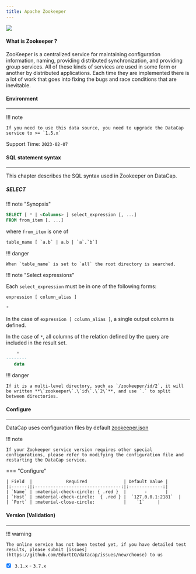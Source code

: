 ```yaml
---
title: Apache Zookeeper
---
```


<img src="/assets/plugin/zookeeper.svg" class="connector-content-logo" />

#### What is Zookeeper ?

ZooKeeper is a centralized service for maintaining configuration information, naming, providing distributed synchronization, and providing group services. All of these kinds of services are used in some form or another by distributed applications. Each time they are implemented there is a lot of work that goes into fixing the bugs and race conditions that are inevitable. 

#### Environment

---

!!! note

    If you need to use this data source, you need to upgrade the DataCap service to >= `1.5.x`

Support Time: `2023-02-07`

#### SQL statement syntax

---

This chapter describes the SQL syntax used in Zookeeper on DataCap.

##### SELECT

!!! note "Synopsis"

```sql
SELECT [ * | <Columns> ] select_expression [, ...]
FROM from_item [. ...]
```

where `from_item` is one of

```sql
table_name [ `a.b` | a.b | `a`.`b`]
```

!!! danger

    When `table_name` is set to `all` the root directory is searched.

!!! note "Select expressions"

Each `select_expression` must be in one of the following forms:

```sql
expression [ column_alias ]
```

```sql
*
```

In the case of `expression [ column_alias ]`, a single output column is defined.

In the case of `*`, all columns of the relation defined by the query are included in the result set.

```sql
    *
--------
   data
```

!!! danger
 
    If it is a multi-level directory, such as `/zookeeper/id/2`, it will be written **\`zookeeper\`.\`id\`.\`2\`**, and use `.` to split between directories.

#### Configure

---

DataCap uses configuration files by default [zookeeper.json](https://github.com/EdurtIO/datacap/blob/dev/server/src/main/etc/conf/plugins/native/zookeeper.json)

!!! note

    If your Zookeeper service version requires other special configurations, please refer to modifying the configuration file and restarting the DataCap service.

=== "Configure"

    | Field  |             Required              | Default Value |
    |:------:|:---------------------------------:|:-------------:|
    | `Name` | :material-check-circle: { .red }  |       -       |
    | `Host` | :material-check-circle:  { .red } |  `127.0.0.1:2181`  |
    | `Port` | :material-close-circle:           |    `1`     |

#### Version (Validation)

---

!!! warning

    The online service has not been tested yet, if you have detailed test results, please submit [issues](https://github.com/EdurtIO/datacap/issues/new/choose) to us

- [x] `3.1.x` - `3.7.x`
